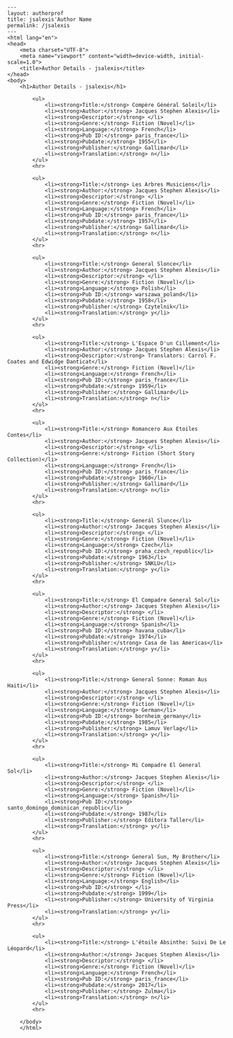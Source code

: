 
    ---
    layout: authorprof
    title: jsalexis'Author Name 
    permalink: /jsalexis
    ---
    <html lang="en">
    <head>
        <meta charset="UTF-8">
        <meta name="viewport" content="width=device-width, initial-scale=1.0">
        <title>Author Details - jsalexis</title>
    </head>
    <body>
        <h1>Author Details - jsalexis</h1>
        
            <ul>
                <li><strong>Title:</strong> Compère Général Soleil</li>
                <li><strong>Author:</strong> Jacques Stephen Alexis</li>
                <li><strong>Descriptor:</strong> </li>
                <li><strong>Genre:</strong> Fiction (Novel)</li>
                <li><strong>Language:</strong> French</li>
                <li><strong>Pub ID:</strong> paris_france</li>
                <li><strong>Pubdate:</strong> 1955</li>
                <li><strong>Publisher:</strong> Gallimard</li>
                <li><strong>Translation:</strong> n</li>
            </ul>
            <hr>
            
            <ul>
                <li><strong>Title:</strong> Les Arbres Musiciens</li>
                <li><strong>Author:</strong> Jacques Stephen Alexis</li>
                <li><strong>Descriptor:</strong> </li>
                <li><strong>Genre:</strong> Fiction (Novel)</li>
                <li><strong>Language:</strong> French</li>
                <li><strong>Pub ID:</strong> paris_france</li>
                <li><strong>Pubdate:</strong> 1957</li>
                <li><strong>Publisher:</strong> Gallimard</li>
                <li><strong>Translation:</strong> n</li>
            </ul>
            <hr>
            
            <ul>
                <li><strong>Title:</strong> General Slonce</li>
                <li><strong>Author:</strong> Jacques Stephen Alexis</li>
                <li><strong>Descriptor:</strong> </li>
                <li><strong>Genre:</strong> Fiction (Novel)</li>
                <li><strong>Language:</strong> Polish</li>
                <li><strong>Pub ID:</strong> warszawa_poland</li>
                <li><strong>Pubdate:</strong> 1958</li>
                <li><strong>Publisher:</strong> Czytelnik</li>
                <li><strong>Translation:</strong> y</li>
            </ul>
            <hr>
            
            <ul>
                <li><strong>Title:</strong> L'Espace D'un Cillement</li>
                <li><strong>Author:</strong> Jacques Stephen Alexis</li>
                <li><strong>Descriptor:</strong> Translators: Carrol F. Coates and Edwidge Danticat</li>
                <li><strong>Genre:</strong> Fiction (Novel)</li>
                <li><strong>Language:</strong> French</li>
                <li><strong>Pub ID:</strong> paris_france</li>
                <li><strong>Pubdate:</strong> 1959</li>
                <li><strong>Publisher:</strong> Gallimard</li>
                <li><strong>Translation:</strong> n</li>
            </ul>
            <hr>
            
            <ul>
                <li><strong>Title:</strong> Romancero Aux Etoiles Contes</li>
                <li><strong>Author:</strong> Jacques Stephen Alexis</li>
                <li><strong>Descriptor:</strong> </li>
                <li><strong>Genre:</strong> Fiction (Short Story Collection)</li>
                <li><strong>Language:</strong> French</li>
                <li><strong>Pub ID:</strong> paris_france</li>
                <li><strong>Pubdate:</strong> 1960</li>
                <li><strong>Publisher:</strong> Gallimard</li>
                <li><strong>Translation:</strong> n</li>
            </ul>
            <hr>
            
            <ul>
                <li><strong>Title:</strong> Generál Slunce</li>
                <li><strong>Author:</strong> Jacques Stephen Alexis</li>
                <li><strong>Descriptor:</strong> </li>
                <li><strong>Genre:</strong> Fiction (Novel)</li>
                <li><strong>Language:</strong> Czech</li>
                <li><strong>Pub ID:</strong> praha_czech_republic</li>
                <li><strong>Pubdate:</strong> 1963</li>
                <li><strong>Publisher:</strong> SNKLU</li>
                <li><strong>Translation:</strong> y</li>
            </ul>
            <hr>
            
            <ul>
                <li><strong>Title:</strong> El Compadre General Sol</li>
                <li><strong>Author:</strong> Jacques Stephen Alexis</li>
                <li><strong>Descriptor:</strong> </li>
                <li><strong>Genre:</strong> Fiction (Novel)</li>
                <li><strong>Language:</strong> Spanish</li>
                <li><strong>Pub ID:</strong> havana_cuba</li>
                <li><strong>Pubdate:</strong> 1974</li>
                <li><strong>Publisher:</strong> Casa de las Americas</li>
                <li><strong>Translation:</strong> y</li>
            </ul>
            <hr>
            
            <ul>
                <li><strong>Title:</strong> General Sonne: Roman Aus Haiti</li>
                <li><strong>Author:</strong> Jacques Stephen Alexis</li>
                <li><strong>Descriptor:</strong> </li>
                <li><strong>Genre:</strong> Fiction (Novel)</li>
                <li><strong>Language:</strong> German</li>
                <li><strong>Pub ID:</strong> bornheim_germany</li>
                <li><strong>Pubdate:</strong> 1985</li>
                <li><strong>Publisher:</strong> Lamuv Verlag</li>
                <li><strong>Translation:</strong> y</li>
            </ul>
            <hr>
            
            <ul>
                <li><strong>Title:</strong> Mi Compadre El General Sol</li>
                <li><strong>Author:</strong> Jacques Stephen Alexis</li>
                <li><strong>Descriptor:</strong> </li>
                <li><strong>Genre:</strong> Fiction (Novel)</li>
                <li><strong>Language:</strong> Spanish</li>
                <li><strong>Pub ID:</strong> santo_domingo_dominican_republic</li>
                <li><strong>Pubdate:</strong> 1987</li>
                <li><strong>Publisher:</strong> Editora Taller</li>
                <li><strong>Translation:</strong> y</li>
            </ul>
            <hr>
            
            <ul>
                <li><strong>Title:</strong> General Sun, My Brother</li>
                <li><strong>Author:</strong> Jacques Stephen Alexis</li>
                <li><strong>Descriptor:</strong> </li>
                <li><strong>Genre:</strong> Fiction (Novel)</li>
                <li><strong>Language:</strong> English</li>
                <li><strong>Pub ID:</strong> </li>
                <li><strong>Pubdate:</strong> 1999</li>
                <li><strong>Publisher:</strong> University of Virginia Press</li>
                <li><strong>Translation:</strong> y</li>
            </ul>
            <hr>
            
            <ul>
                <li><strong>Title:</strong> L'étoile Absinthe: Suivi De Le Léopard</li>
                <li><strong>Author:</strong> Jacques Stephen Alexis</li>
                <li><strong>Descriptor:</strong> </li>
                <li><strong>Genre:</strong> Fiction (Novel)</li>
                <li><strong>Language:</strong> French</li>
                <li><strong>Pub ID:</strong> paris_france</li>
                <li><strong>Pubdate:</strong> 2017</li>
                <li><strong>Publisher:</strong> Zulma</li>
                <li><strong>Translation:</strong> n</li>
            </ul>
            <hr>
            
        </body>
        </html>
        